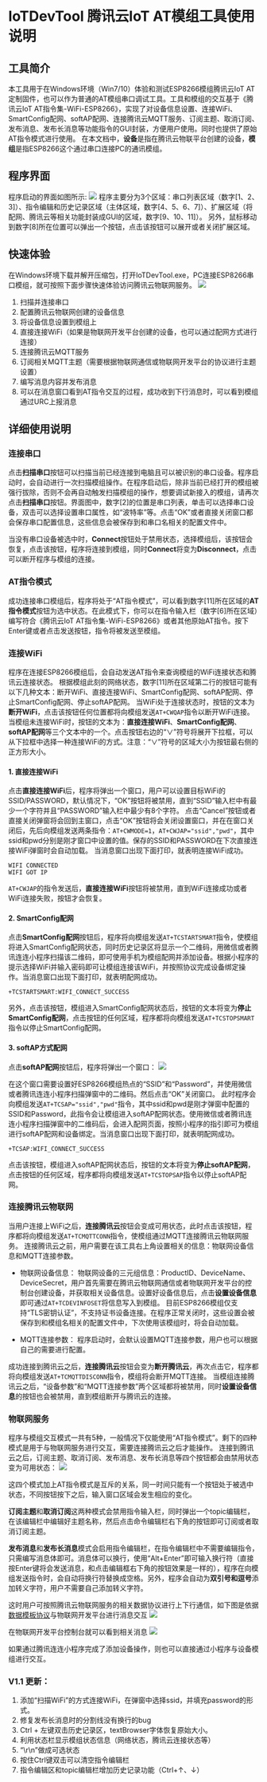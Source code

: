 # IoTDevTool 腾讯云IoT AT模组工具使用说明

## 工具简介
本工具用于在Windows环境（Win7/10）体验和测试ESP8266模组腾讯云IoT AT定制固件，也可以作为普通的AT模组串口调试工具。工具和模组的交互基于《腾讯云IoT AT指令集-WiFi-ESP8266》，实现了对设备信息设置、连接WiFi、SmartConfig配网、softAP配网、连接腾讯云MQTT服务、订阅主题、取消订阅、发布消息、发布长消息等功能指令的GUI封装，方便用户使用。同时也提供了原始AT指令模式进行使用。
在本文档中，**设备**是指在腾讯云物联平台创建的设备，**模组**是指ESP8266这个通过串口连接PC的通讯模组。

## 程序界面
程序启动的界面如图所示:
![](https://main.qcloudimg.com/raw/f42b490318d27a661d75970faca963cf.png)
程序主要分为3个区域：串口列表区域（数字[1、2、3]）、指令编辑和历史记录区域（主体区域，数字[4、5、6、7]）、扩展区域（将配网、腾讯云等相关功能封装成GUI的区域，数字[9、10、11]）。
另外，鼠标移动到数字[8]所在位置可以弹出一个按钮，点击该按钮可以展开或者关闭扩展区域。

## 快速体验
在Windows环境下载并解开压缩包，打开IoTDevTool.exe，PC连接ESP8266串口模组，就可按照下面步骤快速体验访问腾讯云物联网服务。
![](https://main.qcloudimg.com/raw/cec5a83a98beb437d7b5b6170667b2c0.png)

1. 扫描并连接串口
2. 配置腾讯云物联网创建的设备信息
3. 将设备信息设置到模组上
4. 直接连接WiFi（如果是物联网开发平台创建的设备，也可以通过配网方式进行连接）
5. 连接腾讯云MQTT服务
6. 订阅相关MQTT主题（需要根据物联网通信或物联网开发平台的协议进行主题设置）
7. 编写消息内容并发布消息
8. 可以在消息窗口看到AT指令交互的过程，成功收到下行消息时，可以看到模组通过URC上报消息

## 详细使用说明
### 连接串口
点击**扫描串口**按钮可以扫描当前已经连接到电脑且可以被识别的串口设备。程序启动时，会自动进行一次扫描模组操作。在程序启动后，除非当前已经打开的模组被强行拔除，否则不会再自动触发扫描模组的操作，想要调试新接入的模组，请再次点击**扫描串口**按钮。界面图中，数字[2]的位置是串口列表，单击可以选择串口设备，双击可以选择设置串口属性，如“波特率”等。点击“OK”或者直接关闭窗口都会保存串口配置信息，这些信息会被保存到和串口名相关的配置文件中。

当没有串口设备被选中时，**Connect**按钮处于禁用状态，选择模组后，该按钮会恢复，点击该按钮，程序将连接到模组，同时**Connect**将变为**Disconnect**，点击可以断开程序与模组的连接。

### AT指令模式
成功连接串口模组后，程序将处于“AT指令模式”，可以看到数字[11]所在区域的**AT指令模式**按钮为选中状态。在此模式下，你可以在指令输入栏（数字[6]所在区域）编写符合《腾讯云IoT AT指令集-WiFi-ESP8266》或者其他原始AT指令。按下Enter键或者点击发送按钮，指令将被发送至模组。

### 连接WiFi
程序在连接ESP8266模组后，会自动发送AT指令来查询模组的WiFi连接状态和腾讯云连接状态。
根据模组此刻的网络状态，数字[11]所在区域第二行的按钮可能有以下几种文本：断开WiFi、直接连接WiFi、SmartConfig配网、softAP配网、停止SmartConfig配网、停止softAP配网。
当WiFi处于连接状态时，按钮的文本为**断开WiFi**，点击该按钮任何位置都将向模组发送`AT+CWQAP`指令以断开WiFi连接。
当模组未连接WiFi时，按钮的文本为：**直接连接WiFi**、**SmartConfig配网**、**softAP配网**等三个文本中的一个。点击按钮右边的“∨”符号将展开下拉框，可以从下拉框中选择一种连接WiFi的方式。注意：“∨”符号的区域大小为按钮最右侧的正方形大小。

#### 1. 直接连接WiFi
点击**直接连接WiFi**后，程序将弹出一个窗口，用户可以设置目标WiFi的SSID/PASSWORD，默认情况下，“OK”按钮将被禁用，直到“SSID”输入栏中有最少一个字符并且“PASSWORD”输入栏中最少有8个字符。
点击“Cancel”按钮或者直接关闭弹窗将会回到主窗口，点击“OK”按钮将会关闭设置窗口，并在在窗口关闭后，先后向模组发送两条指令：`AT+CWMODE=1`，`AT+CWJAP="ssid","pwd"`，其中ssid和pwd分别是刚才窗口中设置的值。保存的SSID和PASSWORD在下次直接连接WiFi弹窗时会自动加载。
当消息窗口出现下面打印，就表明连接WiFi成功。
```
WIFI CONNECTED
WIFI GOT IP
```
`AT+CWJAP`的指令发送后，**直接连接WiFi**按钮将被禁用，直到WiFi连接成功或者WiFi连接失败，按钮才会恢复。

#### 2. SmartConfig配网
点击**SmartConfig配网**按钮后，程序将向模组发送`AT+TCSTARTSMART`指令，使模组将进入SmartConfig配网状态，同时历史记录区将显示一个二维码，用微信或者腾讯连连小程序扫描该二维码，即可使用手机为模组配网并添加设备。根据小程序的提示选择WiFi并输入密码即可让模组连接该WiFi，并按照协议完成设备绑定操作。当消息窗口出现下面打印，就表明配网成功。
```
+TCSTARTSMART:WIFI_CONNECT_SUCCESS
```
另外，点击该按钮，模组进入SmartConfig配网状态后，按钮的文本将变为**停止SmartConfig配网**，点击按钮的任何区域，程序都将向模组发送`AT+TCSTOPSMART`指令以停止SmartConfig配网。

#### 3. softAP方式配网
点击**softAP配网**按钮后，程序将弹出一个窗口：
![](https://main.qcloudimg.com/raw/2127e37421f2184b759c0b6314136b17.png)

在这个窗口需要设置好ESP8266模组热点的“SSID”和“Password”，并使用微信或者腾讯连连小程序扫描弹窗中的二维码。然后点击“OK”关闭窗口。
此时程序会向模组发送`AT+TCSAP="ssid","pwd"`指令，其中ssid和pwd是刚才弹窗中配置的SSID和Password，此指令会让模组进入softAP配网状态。使用微信或者腾讯连连小程序扫描弹窗中的二维码后，会进入配网页面，按照小程序的指引即可为模组进行softAP配网和设备绑定。当消息窗口出现下面打印，就表明配网成功。
```
+TCSAP:WIFI_CONNECT_SUCCESS
```
点击该按钮，模组进入softAP配网状态后，按钮的文本将变为**停止softAP配网**，点击按钮的任何区域，程序都将向模组发送`AT+TCSTOPSAP`指令以停止softAP配网。


### 连接腾讯云物联网
当用户连接上WiFi之后，**连接腾讯云**按钮会变成可用状态，此时点击该按钮，程序都将向模组发送`AT+TCMQTTCONN`指令，使模组通过MQTT连接腾讯云物联网服务。
连接腾讯云之前，用户需要在该工具右上角设置相关的信息：物联网设备信息和MQTT连接参数。
- 物联网设备信息：
物联网设备的三元组信息：ProductID、DeviceName、DeviceSecret，用户首先需要在腾讯云物联网通信或者物联网开发平台的控制台创建设备，并获取相关设备信息。设置好设备信息后，点击**设置设备信息**即可通过`AT+TCDEVINFOSET`将信息写入到模组。
目前ESP8266模组仅支持“TLS密钥认证”，不支持证书设备连接。在程序正常关闭时，这些设置会被保存到和模组名相关的配置文件中，下次使用该模组时，将会自动加载。

- MQTT连接参数：
程序启动时，会默认设置MQTT连接参数，用户也可以根据自己的需要进行配置。

成功连接到腾讯云之后，**连接腾讯云**按钮会变为**断开腾讯云**，再次点击它，程序都将向模组发送`AT+TCMQTTDISCONN`指令，模组将会断开MQTT连接。
当模组连接腾讯云之后，“设备参数”和“MQTT连接参数”两个区域都将被禁用，同时**设置设备信息**的按钮也会被禁用，直到模组断开与腾讯云的连接。

### 物联网服务
程序与模组交互模式一共有5种，一般情况下仅能使用“AT指令模式”。剩下的四种模式是用于与物联网服务进行交互，需要连接腾讯云之后才能操作。
连接到腾讯云之后，订阅主题、取消订阅、发布消息、发布长消息等四个按钮都会由禁用状态变为可用状态：
![](https://main.qcloudimg.com/raw/2d33975e189f799820ca9abdd02cdf06.png)

这四个模式加上AT指令模式是互斥的关系，同一时间只能有一个按钮处于被选中状态，不同按钮按下之后，输入窗口区域会发生相应的变化。

**订阅主题**和**取消订阅**这两种模式会禁用指令输入栏，同时弹出一个topic编辑栏，在该编辑栏中编辑好主题名称，然后点击命令编辑栏右下角的按钮即可订阅或者取消订阅主题。

**发布消息**和**发布长消息**模式会启用指令编辑栏，在指令编辑栏中不需要编辑指令，只需编写消息体即可。消息体可以换行，使用“Alt+Enter”即可输入换行符（直接按Enter键将会发送消息，和点击编辑框右下角的按钮效果是一样的），程序在向模组发送指令时，会自动将换行符替换成空格。另外，程序会自动为**双引号和逗号**添加转义字符，用户不需要自己添加转义字符。

这时用户可按照腾讯云物联网服务的相关数据协议进行上下行通信，如下图是依据[数据模板协议](https://cloud.tencent.com/document/product/1081/34916)与物联网开发平台进行消息交互
![](https://main.qcloudimg.com/raw/7f8f02ac03d638bff9a5e6c832f2f11d.png)

在物联网开发平台控制台就可以看到相关消息
![](https://main.qcloudimg.com/raw/8bdce35c834ca82dab979496431871df.png)

如果通过腾讯连连小程序完成了添加设备操作，则也可以直接通过小程序与设备模组进行交互。


### V1.1 更新：
1. 添加“扫描WiFi”的方式连接WiFi，在弹窗中选择ssid，并填充password的形式。
2. 修复发布长消息时的分割线没有换行的bug
3. Ctrl + 左键双击历史记录区，textBrowser字体恢复原始大小。
4. 利用状态栏显示模组状态信息（网络状态，腾讯云连接状态等）
5. “\r\n”做成可选状态
6. 按住Ctrl键双击可以清空指令编辑栏
7. 指令编辑区和topic编辑栏增加历史记录功能（Ctrl+↑、↓）
